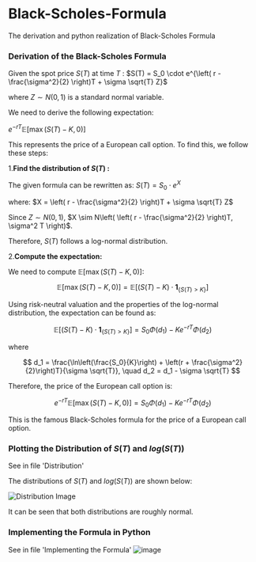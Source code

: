 # Black-Scholes-Formula
The derivation and python realization of Black-Scholes Formula

### Derivation of the Black-Scholes Formula

Given the spot price $S(T)$ at time $T$ :
$S(T) = S_0 \cdot e^{\left( r - \frac{\sigma^2}{2} \right)T + \sigma \sqrt{T} Z}$

where $Z \sim N(0,1)$ is a standard normal variable.

We need to derive the following expectation:

$e^{-rT} \mathbb{E}[\max(S(T) - K, 0)]$

This represents the price of a European call option. To find this, we follow these steps:

1.**Find the distribution of $S(T)$ :**

The given formula can be rewritten as:
$S(T) = S_0 \cdot e^{X}$

where: $X = \left( r - \frac{\sigma^2}{2} \right)T + \sigma \sqrt{T} Z$

Since
$Z \sim N(0,1)$, 
$X \sim N\left( \left( r - \frac{\sigma^2}{2} \right)T, \sigma^2 T \right)$.

Therefore, $S(T)$ follows a log-normal distribution.

2.**Compute the expectation:**

We need to compute $\mathbb{E}[\max(S(T) - K, 0)]$:

$$
\mathbb{E}[\max(S(T) - K, 0)] = \mathbb{E}[(S(T) - K) \cdot \mathbf{1}_{\{S(T) > K\}}]
$$

Using risk-neutral valuation and the properties of the log-normal distribution, the expectation can be found as:

$$
\mathbb{E}[(S(T) - K) \cdot \mathbf{1}_{\{S(T) > K\}}] = S_0 \Phi(d_1) - K e^{-rT} \Phi(d_2)
$$

 where

$$
d_1 = \frac{\ln\left(\frac{S_0}{K}\right) + \left(r + \frac{\sigma^2}{2}\right)T}{\sigma \sqrt{T}}, \quad d_2 = d_1 - \sigma \sqrt{T}
$$

Therefore, the price of the European call option is:

$$
e^{-rT} \mathbb{E}[\max(S(T) - K, 0)] = S_0 \Phi(d_1) - K e^{-rT} \Phi(d_2)
$$

This is the famous Black-Scholes formula for the price of a European call option.

### Plotting the Distribution of $S(T)$ and $log(S(T))$

See in file 'Distribution'

The distributions of $S(T)$ and $log(S(T))$ are shown below:


![Distribution Image](https://github.com/ozymandias139/Black-Scholes-Formula/assets/129940989/57e8f3a2-2267-4c65-9535-1852550ba686)

It can be seen that both distributions are roughly normal.

### Implementing the Formula in Python

See in file 'Implementing the Formula'
![image](https://github.com/ozymandias139/Black-Scholes-Formula/assets/129940989/e19a489a-00d6-4803-8bac-aa65009e92a9)





